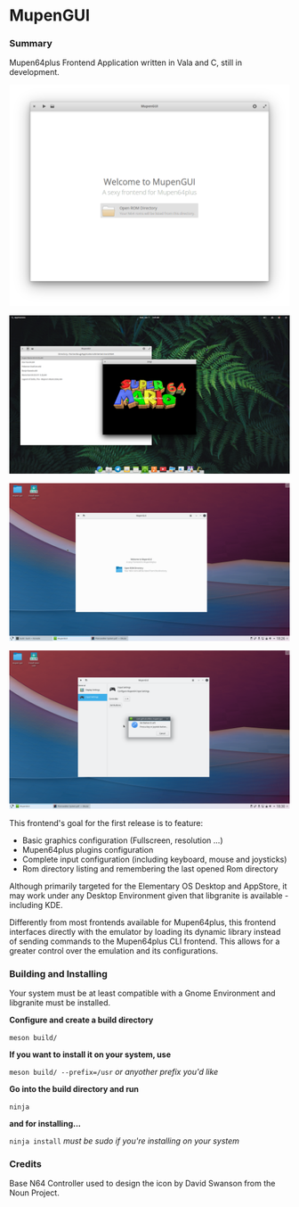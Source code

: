 # MupenGUI
### Summary
Mupen64plus Frontend Application written in Vala and C, still in development.

![Alt text](data/screenshots/Welcome.png?raw=true "Welcome Screen")

![Alt text](data/screenshots/Pantheon_Running.png?raw=true "Running SM64")

![Alt text](data/screenshots/KDE_Welcome.png?raw=true "Looking sexy on KDE")

![Alt text](data/screenshots/KDE_Input.png?raw=true "The whole reason why I'm making this")

This frontend's goal for the first release is to feature:

* Basic graphics configuration (Fullscreen, resolution ...)
* Mupen64plus plugins configuration
* Complete input configuration (including keyboard, mouse and joysticks)
* Rom directory listing and remembering the last opened Rom directory

Although primarily targeted for the Elementary OS Desktop and AppStore, it may work under any Desktop Environment
given that libgranite is available - including KDE.

Differently from most frontends available for Mupen64plus, this frontend interfaces
directly with the emulator by loading its dynamic library instead of sending
commands to the Mupen64plus CLI frontend. This allows for a greater control over
the emulation and its configurations.

### Building and Installing

Your system must be at least compatible with a Gnome Environment and libgranite must be installed.

**Configure and create a build directory**

`meson build/`

**If you want to install it on your system, use**

`meson build/ --prefix=/usr`
*or anyother prefix you'd like*

**Go into the build directory and run**

`ninja`

**and for installing...**

`ninja install`
*must be sudo if you're installing on your system*

### Credits
Base N64 Controller used to design the icon by David Swanson from the Noun Project.
